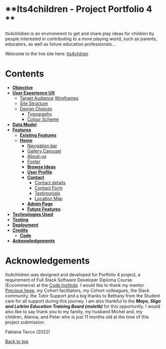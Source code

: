 # **Its4children - Project Portfolio 4 **

Its4children is an environment to get and share play ideas for children by people interested in contributing to a more playing world, such as parents, educators, as well as future education professionals... 

Welcome to the live site here: <a href="https://its4children.herokuapp.com/" target="_blank">Its4chilren</a>


# Contents

* [**Objective**](<#objective>)
* [**User Experience UX**](<#user-experience-ux>)
    * [Target Audience](<#target-audience>)
     [Wireframes](<#wireframes>)
    * [Site Structure](<#site-structure>)
    * [Design Choices](<#design-choices>)
        *  [Typography](<#typography>)
        *  [Colour Scheme](<#colour-scheme>)
* [**Data Model**](<#data-model>)
* [**Features**](<#features>)
    * [**Existing Features**](<#existing-features>)
    * [**Home**](<#home-page>)
        * [Navigation bar](<#navigation-bar>)
        * [Gallery Carousel](<#gallery-carousel>)
        * [About-us](<#about-us>)
        * [Footer](<#footer>)
        * [**Browse Ideas**](<#browse-page>)
        * [**User Profile**](<#user-page>)
        * [**Contact**](<#contact-page>)
            * [Contact details](<#contact-details>)
            * [Contact Form](<#contact-form>)
            * [Testimonials](<#testimonials>)
            * [Location Map](<#location-map>)
        * [**Admin Page**](<#admin-page>)
        * [**Future Features**](<#future-features>)
* [**Technologies Used**](<#technologies-used>)
* [**Testing**](<#testing>)
* [**Deployment**](<#deployment>)
* [**Credits**](<#credits>)
    * [**Code**](<#code>)
*  [**Acknowledgements**](<#acknowledgements>)











# Acknowledgements

Its4children was designed and developed for Portfolio 4 project, a requirement of Full Stack Software Developer Diploma Course (Eccommerce) at the [Code Institute](https://codeinstitute.net/). I would like to thank my mentor [Precious Ijege](https://www.linkedin.com/in/precious-ijege-908a00168/), my Cohort facilitators, my Cohort colleagues, the Slack community, the Tutor Support and a big thanks to Bethany from the Student care for all support during this journey. I am also thankful to the ***Mayo, Sligo and Leitrim Education Training Board (msletb)*** for this opportunity. I  would also like to say thank you to my family, my husband Michel and, my children, Alanna, and Peter who is just 11 months old at the time of this project submission. 

Fabiana Tacco (2022)

[Back to top](<#contents>)